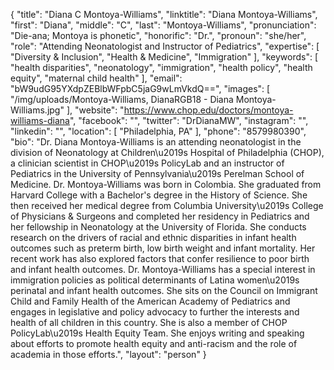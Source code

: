 {
  "title": "Diana C Montoya-Williams",
  "linktitle": "Diana Montoya-Williams",
  "first": "Diana",
  "middle": "C",
  "last": "Montoya-Williams",
  "pronunciation": "Die-ana; Montoya is phonetic",
  "honorific": "Dr.",
  "pronoun": "she/her",
  "role": "Attending Neonatologist and Instructor of Pediatrics",
  "expertise": [
    "Diversity & Inclusion",
    "Health & Medicine",
    "Immigration"
  ],
  "keywords": [
    "health disparities",
    "neonatology",
    "immigration",
    "health policy",
    "health equity",
    "maternal child health"
  ],
  "email": "bW9udG95YXdpZEBlbWFpbC5jaG9wLmVkdQ==",
  "images": [
    "/img/uploads/Montoya-Williams, DianaRGB18 - Diana Montoya-Williams.jpg"
  ],
  "website": "https://www.chop.edu/doctors/montoya-williams-diana",
  "facebook": "",
  "twitter": "DrDianaMW",
  "instagram": "",
  "linkedin": "",
  "location": [
    "Philadelphia, PA"
  ],
  "phone": "8579980390",
  "bio": "Dr. Diana Montoya-Williams is an attending neonatologist in the division of Neonatology at Children\u2019s Hospital of Philadelphia (CHOP), a clinician scientist in CHOP\u2019s PolicyLab and an instructor of Pediatrics in the University of Pennsylvania\u2019s Perelman School of Medicine. Dr. Montoya-Williams was born in Colombia. She graduated from Harvard College with a Bachelor's degree in the History of Science. She then received her medical degree from Columbia University\u2019s College of Physicians & Surgeons and completed her residency in Pediatrics and her fellowship in Neonatology at the University of Florida. She conducts research on the drivers of racial and ethnic disparities in infant health outcomes such as preterm birth, low birth weight and infant mortality. Her recent work has also explored factors that confer resilience to poor birth and infant health outcomes. Dr. Montoya-Williams has a special interest in immigration policies as political determinants of Latina women\u2019s perinatal and infant health outcomes. She sits on the Council on Immigrant Child and Family Health of the American Academy of Pediatrics and engages in legislative and policy advocacy to further the interests and health of all children in this country. She is also a member of CHOP PolicyLab\u2019s Health Equity Team. She enjoys writing and speaking about efforts to promote health equity and anti-racism and the role of academia in those efforts.",
  "layout": "person"
}

